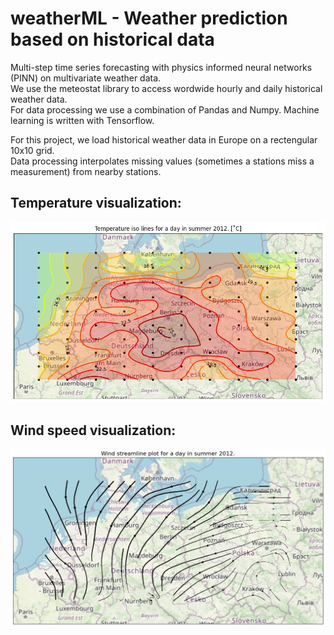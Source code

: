 # weatherML -  Weather prediction based on historical data
Multi-step time series forecasting with physics informed neural networks (PINN) on multivariate weather data.  
We use the meteostat library to access wordwide hourly and daily historical weather data.  
For data processing we use a combination of Pandas and Numpy. Machine learning is written with Tensorflow.   

For this project, we load historical weather data in Europe on a rectengular 10x10 grid.  
Data processing interpolates missing values (sometimes a stations miss a measurement)
from nearby stations. 

## Temperature visualization:
![alt text](https://github.com/azantop/weatherML/blob/main/images/heatmap.png?raw=true)

## Wind speed visualization:
![alt text](https://github.com/azantop/weatherML/blob/main/images/windmap.png?raw=true)
